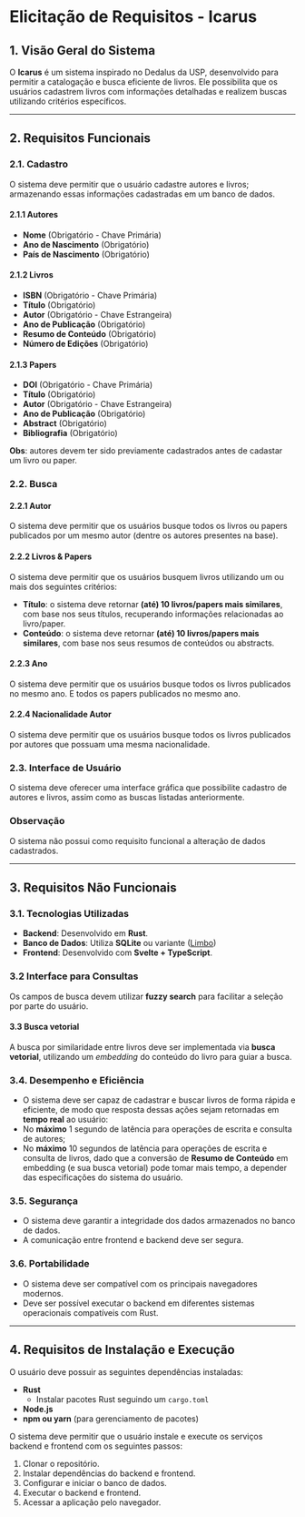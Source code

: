# Elicitação de Requisitos - Icarus

## 1. Visão Geral do Sistema

O **Icarus** é um sistema inspirado no Dedalus da USP, desenvolvido para permitir a catalogação e busca eficiente de livros. Ele possibilita que os usuários cadastrem livros com informações detalhadas e realizem buscas utilizando critérios específicos.

---

## 2. Requisitos Funcionais
### 2.1. Cadastro
O sistema deve permitir que o usuário cadastre autores e livros; armazenando essas informações cadastradas em um banco de dados.

#### 2.1.1 Autores
  - **Nome** (Obrigatório - Chave Primária)
  - **Ano de Nascimento** (Obrigatório)
  - **País de Nascimento** (Obrigatório)

#### 2.1.2 Livros
  - **ISBN** (Obrigatório - Chave Primária)
  - **Título** (Obrigatório)
  - **Autor** (Obrigatório - Chave Estrangeira)
  - **Ano de Publicação** (Obrigatório)
  - **Resumo de Conteúdo** (Obrigatório)
  - **Número de Edições** (Obrigatório)

#### 2.1.3 Papers
  - **DOI** (Obrigatório - Chave Primária)
  - **Título** (Obrigatório)
  - **Autor** (Obrigatório - Chave Estrangeira)
  - **Ano de Publicação** (Obrigatório)
  - **Abstract** (Obrigatório)
  - **Bibliografia** (Obrigatório)

**Obs**: autores devem ter sido previamente cadastrados antes de cadastar um livro ou paper.

### 2.2. Busca

#### 2.2.1 Autor
O sistema deve permitir que os usuários busque todos os livros ou papers publicados por um mesmo autor (dentre os autores presentes na base).

#### 2.2.2 Livros & Papers
O sistema deve permitir que os usuários busquem livros utilizando um ou mais dos seguintes critérios:
  - **Título**: o sistema deve retornar **(até) 10 livros/papers mais similares**, com base nos seus títulos, recuperando informações relacionadas ao livro/paper.
  - **Conteúdo**: o sistema deve retornar **(até) 10 livros/papers mais similares**, com base nos seus resumos de conteúdos ou abstracts.

#### 2.2.3 Ano
O sistema deve permitir que os usuários busque todos os livros publicados no mesmo ano. E todos os papers publicados no mesmo ano.

#### 2.2.4 Nacionalidade Autor
O sistema deve permitir que os usuários busque todos os livros publicados por autores que possuam uma mesma nacionalidade.


### 2.3. Interface de Usuário
O sistema deve oferecer uma interface gráfica que possibilite cadastro de autores e livros, assim como as buscas listadas anteriormente.

### Observação
O sistema não possui como requisito funcional a alteração de dados cadastrados.

---

## 3. Requisitos Não Funcionais
### 3.1. Tecnologias Utilizadas
- **Backend**: Desenvolvido em **Rust**.
- **Banco de Dados**: Utiliza **SQLite** ou variante ([Limbo](https://github.com/tursodatabase/limbo))
- **Frontend**: Desenvolvido com **Svelte + TypeScript**.

### 3.2 Interface para Consultas

Os campos de busca devem utilizar **fuzzy search** para facilitar a seleção por parte do usuário.

#### 3.3 Busca vetorial

A busca por similaridade entre livros deve ser implementada via **busca vetorial**, utilizando um *embedding* do conteúdo do livro para guiar a busca.

### 3.4. Desempenho e Eficiência
- O sistema deve ser capaz de cadastrar e buscar livros de forma rápida e eficiente, de modo que resposta dessas ações sejam retornadas em **tempo real** ao usuário:
- No **máximo** 1 segundo de latência para operações de escrita e consulta de autores;
- No **máximo** 10 segundos de latência para operações de escrita e consulta de livros, dado que a conversão de **Resumo de Conteúdo** em embedding (e sua busca vetorial) pode tomar mais tempo, a depender das especificações do sistema do usuário.

### 3.5. Segurança
- O sistema deve garantir a integridade dos dados armazenados no banco de dados.
- A comunicação entre frontend e backend deve ser segura.

### 3.6. Portabilidade
- O sistema deve ser compatível com os principais navegadores modernos.
- Deve ser possível executar o backend em diferentes sistemas operacionais compatíveis com Rust.

---

## 4. Requisitos de Instalação e Execução
O usuário deve possuir as seguintes dependências instaladas:
  - **Rust**
    - Instalar pacotes Rust seguindo um `cargo.toml`
  - **Node.js**
  - **npm ou yarn** (para gerenciamento de pacotes)

O sistema deve permitir que o usuário instale e execute os serviços backend e frontend com os seguintes passos:
  1. Clonar o repositório.
  2. Instalar dependências do backend e frontend.
  3. Configurar e iniciar o banco de dados.
  4. Executar o backend e frontend.
  5. Acessar a aplicação pelo navegador.
